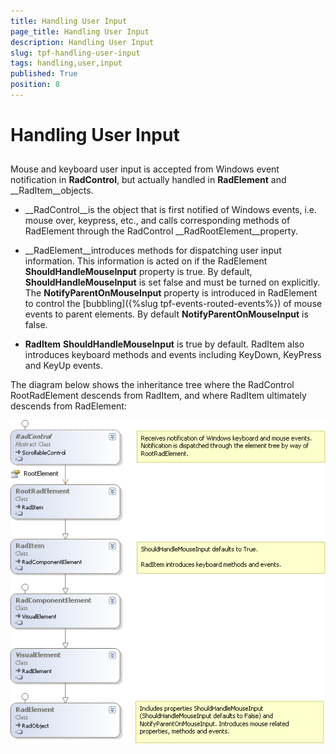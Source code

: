 ```yaml
---
title: Handling User Input
page_title: Handling User Input
description: Handling User Input
slug: tpf-handling-user-input
tags: handling,user,input
published: True
position: 8
---
```


# Handling User Input



## 

Mouse and keyboard user input is accepted from Windows event notification in __RadControl__, but actually handled in __RadElement__ and __RadItem__objects.
        

* __RadControl__is the object that is first notified of Windows events, i.e. mouse over, keypress, etc., and calls corresponding methods of RadElement through the RadControl __RadRootElement__property.
          

* __RadElement__introduces methods for dispatching user input information. This information is acted on if the RadElement __ShouldHandleMouseInput__ property is true. By default, __ShouldHandleMouseInput__ is set false and must be turned on explicitly. The __NotifyParentOnMouseInput__ property is introduced in RadElement to control the [bubbling]({%slug tpf-events-routed-events%}) of mouse events to parent elements. By default __NotifyParentOnMouseInput__ is false.
          

* __RadItem__ __ShouldHandleMouseInput__ is true by default. RadItem also introduces keyboard methods and events including KeyDown, KeyPress and KeyUp events.
          

The diagram below shows the inheritance tree where the RadControl RootRadElement descends from RadItem, and where RadItem ultimately descends from RadElement:

![tpf-handling-user-input 001](images/tpf-handling-user-input001.png)
